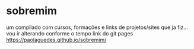 # sobremim
um compilado com cursos, formações e links de projetos/sites que ja fiz... vou ir alterando conforme o tempo
link do git pages https://paolaguedes.github.io/sobremim/
